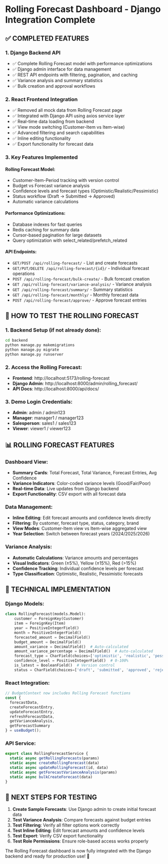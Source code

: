 # Rolling Forecast Dashboard - Django Integration Complete

## ✅ **COMPLETED FEATURES**

### 1. **Django Backend API** 
- ✅ Complete Rolling Forecast model with performance optimizations
- ✅ Django admin interface for data management
- ✅ REST API endpoints with filtering, pagination, and caching
- ✅ Variance analysis and summary statistics
- ✅ Bulk creation and approval workflows

### 2. **React Frontend Integration**
- ✅ Removed all mock data from Rolling Forecast page
- ✅ Integrated with Django API using axios service layer
- ✅ Real-time data loading from backend
- ✅ View mode switching (Customer-Item vs Item-wise)
- ✅ Advanced filtering and search capabilities
- ✅ Inline editing functionality
- ✅ Export functionality for forecast data

### 3. **Key Features Implemented**

#### **Rolling Forecast Model:**
- Customer-Item-Period tracking with version control
- Budget vs Forecast variance analysis
- Confidence levels and forecast types (Optimistic/Realistic/Pessimistic)
- Status workflow (Draft → Submitted → Approved)
- Automatic variance calculations

#### **Performance Optimizations:**
- Database indexes for fast queries
- Redis caching for summary data
- Cursor-based pagination for large datasets
- Query optimization with select_related/prefetch_related

#### **API Endpoints:**
- `GET/POST /api/rolling-forecast/` - List and create forecasts
- `GET/PUT/DELETE /api/rolling-forecast/{id}/` - Individual forecast operations
- `POST /api/rolling-forecast/bulk-create/` - Bulk forecast creation
- `GET /api/rolling-forecast/variance-analysis/` - Variance analysis
- `GET /api/rolling-forecast/summary/` - Summary statistics
- `GET /api/rolling-forecast/monthly/` - Monthly forecast data
- `POST /api/rolling-forecast/approve/` - Approve forecast entries

## 🚀 **HOW TO TEST THE ROLLING FORECAST**

### 1. **Backend Setup** (if not already done):
```bash
cd backend
python manage.py makemigrations
python manage.py migrate
python manage.py runserver
```

### 2. **Access the Rolling Forecast**:
- **Frontend**: http://localhost:5173/rolling-forecast
- **Django Admin**: http://localhost:8000/admin/rolling_forecast/
- **API Docs**: http://localhost:8000/api/docs/

### 3. **Demo Login Credentials**:
- **Admin**: admin / admin123
- **Manager**: manager1 / manager123  
- **Salesperson**: sales1 / sales123
- **Viewer**: viewer1 / viewer123

## 📊 **ROLLING FORECAST FEATURES**

### **Dashboard View:**
- **Summary Cards**: Total Forecast, Total Variance, Forecast Entries, Avg Confidence
- **Variance Indicators**: Color-coded variance levels (Good/Fair/Poor)
- **Real-time Data**: Live updates from Django backend
- **Export Functionality**: CSV export with all forecast data

### **Data Management:**
- **Inline Editing**: Edit forecast amounts and confidence levels directly
- **Filtering**: By customer, forecast type, status, category, brand
- **View Modes**: Customer-Item view vs Item-wise aggregated view
- **Year Selection**: Switch between forecast years (2024/2025/2026)

### **Variance Analysis:**
- **Automatic Calculations**: Variance amounts and percentages
- **Visual Indicators**: Green (±5%), Yellow (±15%), Red (>15%)
- **Confidence Tracking**: Individual confidence levels per forecast
- **Type Classification**: Optimistic, Realistic, Pessimistic forecasts

## 🔧 **TECHNICAL IMPLEMENTATION**

### **Django Models:**
```python
class RollingForecast(models.Model):
    customer = ForeignKey(Customer)
    item = ForeignKey(Item) 
    year = PositiveIntegerField()
    month = PositiveIntegerField()
    forecasted_amount = DecimalField()
    budget_amount = DecimalField()
    amount_variance = DecimalField()  # Auto-calculated
    amount_variance_percentage = DecimalField()  # Auto-calculated
    forecast_type = CharField(choices=['optimistic', 'realistic', 'pessimistic'])
    confidence_level = PositiveIntegerField()  # 0-100%
    is_latest = BooleanField()  # Version control
    status = CharField(choices=['draft', 'submitted', 'approved', 'rejected'])
```

### **React Integration:**
```typescript
// BudgetContext now includes Rolling Forecast functions
const {
  forecastData,
  createForecastEntry,
  updateForecastEntry,
  refreshForecastData,
  getVarianceAnalysis,
  getForecastSummary
} = useBudget();
```

### **API Service:**
```typescript
export class RollingForecastService {
  static async getRollingForecasts(params)
  static async createRollingForecast(data)
  static async updateRollingForecast(id, data)
  static async getForecastVarianceAnalysis(params)
  static async bulkCreateForecast(data)
}
```

## 🎯 **NEXT STEPS FOR TESTING**

1. **Create Sample Forecasts**: Use Django admin to create initial forecast data
2. **Test Variance Analysis**: Compare forecasts against budget entries
3. **Test Filtering**: Verify all filter options work correctly
4. **Test Inline Editing**: Edit forecast amounts and confidence levels
5. **Test Export**: Verify CSV export functionality
6. **Test Role Permissions**: Ensure role-based access works properly

The Rolling Forecast dashboard is now fully integrated with the Django backend and ready for production use! 🎉
